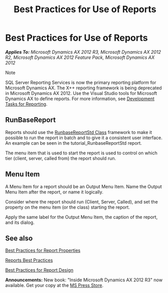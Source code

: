 ﻿---
title: Best Practices for Use of Reports
TOCTitle: Use of Reports
ms:assetid: fe753881-b2da-44f5-ab92-400c8d902f41
ms:mtpsurl: https://msdn.microsoft.com/en-us/library/Aa893471(v=AX.60)
ms:contentKeyID: 35254214
ms.date: 05/18/2015
mtps_version: v=AX.60
---

# Best Practices for Use of Reports 


_**Applies To:** Microsoft Dynamics AX 2012 R3, Microsoft Dynamics AX 2012 R2, Microsoft Dynamics AX 2012 Feature Pack, Microsoft Dynamics AX 2012_


> [!NOTE]
> <P>SQL Server&nbsp;Reporting Services is now the primary reporting platform for Microsoft Dynamics AX. The X++ reporting framework is being deprecated in Microsoft Dynamics AX 2012. Use the Visual Studio tools for Microsoft Dynamics AX to define reports. For more information, see <A href="https://msdn.microsoft.com/en-us/library/cc653472(v=ax.60)">Development Tasks for Reporting</A>.</P>



## RunBaseReport

Reports should use the [RunbaseReportStd Class](https://msdn.microsoft.com/en-us/library/gg838161\(v=ax.60\)) framework to make it possible to run the report in batch and to give it a consistent user interface. An example can be seen in the tutorial\_RunbaseReportStd report.

The menu item that is used to start the report is used to control on which tier (client, server, called from) the report should run.

## Menu Item

A Menu Item for a report should be an Output Menu Item. Name the Output Menu Item after the report, or name it logically.

Consider where the report should run (Client, Server, Called), and set the property on the menu item (or the class) starting the report.

Apply the same label for the Output Menu Item, the caption of the report, and its dialog.

## See also

[Best Practices for Report Properties](best-practices-for-report-properties.md)

[Reports Best Practices](reports-best-practices.md)

[Best Practices for Report Design](best-practices-for-report-design.md)

  
**Announcements:** New book: "Inside Microsoft Dynamics AX 2012 R3" now available. Get your copy at the [MS Press Store](https://www.microsoftpressstore.com/store/inside-microsoft-dynamics-ax-2012-r3-9780735685109).

